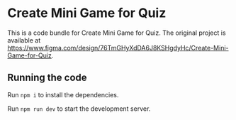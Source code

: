 
  # Create Mini Game for Quiz

  This is a code bundle for Create Mini Game for Quiz. The original project is available at https://www.figma.com/design/76TmGHyXdDA6J8KSHgdyHc/Create-Mini-Game-for-Quiz.

  ## Running the code

  Run `npm i` to install the dependencies.

  Run `npm run dev` to start the development server.
  